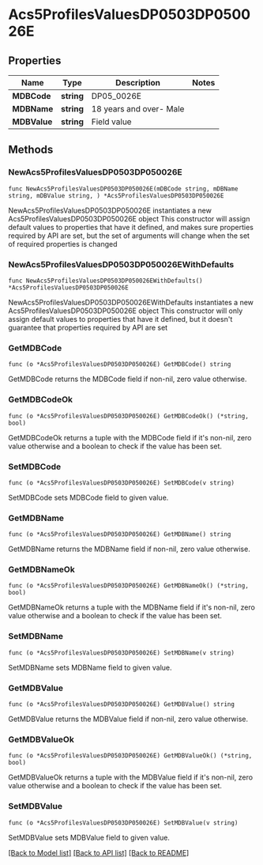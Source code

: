 # Acs5ProfilesValuesDP0503DP050026E

## Properties

Name | Type | Description | Notes
------------ | ------------- | ------------- | -------------
**MDBCode** | **string** | DP05_0026E | 
**MDBName** | **string** | 18 years and over- Male | 
**MDBValue** | **string** | Field value | 

## Methods

### NewAcs5ProfilesValuesDP0503DP050026E

`func NewAcs5ProfilesValuesDP0503DP050026E(mDBCode string, mDBName string, mDBValue string, ) *Acs5ProfilesValuesDP0503DP050026E`

NewAcs5ProfilesValuesDP0503DP050026E instantiates a new Acs5ProfilesValuesDP0503DP050026E object
This constructor will assign default values to properties that have it defined,
and makes sure properties required by API are set, but the set of arguments
will change when the set of required properties is changed

### NewAcs5ProfilesValuesDP0503DP050026EWithDefaults

`func NewAcs5ProfilesValuesDP0503DP050026EWithDefaults() *Acs5ProfilesValuesDP0503DP050026E`

NewAcs5ProfilesValuesDP0503DP050026EWithDefaults instantiates a new Acs5ProfilesValuesDP0503DP050026E object
This constructor will only assign default values to properties that have it defined,
but it doesn't guarantee that properties required by API are set

### GetMDBCode

`func (o *Acs5ProfilesValuesDP0503DP050026E) GetMDBCode() string`

GetMDBCode returns the MDBCode field if non-nil, zero value otherwise.

### GetMDBCodeOk

`func (o *Acs5ProfilesValuesDP0503DP050026E) GetMDBCodeOk() (*string, bool)`

GetMDBCodeOk returns a tuple with the MDBCode field if it's non-nil, zero value otherwise
and a boolean to check if the value has been set.

### SetMDBCode

`func (o *Acs5ProfilesValuesDP0503DP050026E) SetMDBCode(v string)`

SetMDBCode sets MDBCode field to given value.


### GetMDBName

`func (o *Acs5ProfilesValuesDP0503DP050026E) GetMDBName() string`

GetMDBName returns the MDBName field if non-nil, zero value otherwise.

### GetMDBNameOk

`func (o *Acs5ProfilesValuesDP0503DP050026E) GetMDBNameOk() (*string, bool)`

GetMDBNameOk returns a tuple with the MDBName field if it's non-nil, zero value otherwise
and a boolean to check if the value has been set.

### SetMDBName

`func (o *Acs5ProfilesValuesDP0503DP050026E) SetMDBName(v string)`

SetMDBName sets MDBName field to given value.


### GetMDBValue

`func (o *Acs5ProfilesValuesDP0503DP050026E) GetMDBValue() string`

GetMDBValue returns the MDBValue field if non-nil, zero value otherwise.

### GetMDBValueOk

`func (o *Acs5ProfilesValuesDP0503DP050026E) GetMDBValueOk() (*string, bool)`

GetMDBValueOk returns a tuple with the MDBValue field if it's non-nil, zero value otherwise
and a boolean to check if the value has been set.

### SetMDBValue

`func (o *Acs5ProfilesValuesDP0503DP050026E) SetMDBValue(v string)`

SetMDBValue sets MDBValue field to given value.



[[Back to Model list]](../README.md#documentation-for-models) [[Back to API list]](../README.md#documentation-for-api-endpoints) [[Back to README]](../README.md)


